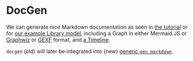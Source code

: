 <!--
    SPDX-License-Identifier: Apache-2.0

    Copyright 2023-2025 The Enola <https://enola.dev> Authors

    Licensed under the Apache License, Version 2.0 (the "License");
    you may not use this file except in compliance with the License.
    You may obtain a copy of the License at

        https://www.apache.org/licenses/LICENSE-2.0

    Unless required by applicable law or agreed to in writing, software
    distributed under the License is distributed on an "AS IS" BASIS,
    WITHOUT WARRANTIES OR CONDITIONS OF ANY KIND, either express or implied.
    See the License for the specific language governing permissions and
    limitations under the License.
-->

# DocGen

We can generate nice Markdown documentation as seen in [the tutorial](../../models/example.org/class.md)
or for [our example Library model](../library/index.md), including a Graph in either Mermaid.JS or
[Graphwiz](../rosetta/index.md#graphviz) or [GEXF](../rosetta/index.md#gexf) format, and
[a Timeline](../../models/example.org/timeline.md).

`docgen` (old) will later be integrated into (new) [generic `gen markdown`](../gen/index.md#markdown).
